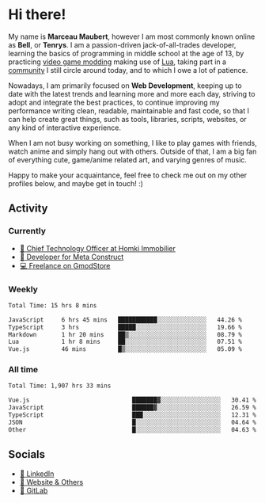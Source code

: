 # Hi there!

My name is **Marceau Maubert**, however I am most commonly known online as **Bell**, or **Tenrys**. I am a passion-driven jack-of-all-trades developer, learning the basics of programming in middle school at the age of 13, by practicing [video game modding](https://garrysmod.com) making use of [Lua](https://lua.org), taking part in a [community](https://metastruct.net) I still circle around today, and to which I owe a lot of patience.

Nowadays, I am primarily focused on **Web Development**, keeping up to date with the latest trends and learning more and more each day, striving to adopt  and integrate the best practices, to continue improving my performance writing clean, readable, maintainable and fast code, so that I can help create great things, such as tools, libraries, scripts, websites, or any kind of interactive experience.

When I am not busy working on something, I like to play games with friends, watch anime and simply hang out with others. Outside of that, I am a big fan of everything cute, game/anime related art, and varying genres of music.

Happy to make your acquaintance, feel free to check me out on my other profiles below, and maybe get in touch! :)

## Activity

### Currently

- [🏢 Chief Technology Officer at Homki Immobilier](https://homki-immobilier.com)
- [🎈 Developer for Meta Construct](https://metastruct.net)
- [💻 Freelance on GmodStore](https://www.gmodstore.com/users/Tenrys)

### Weekly
<!--START_SECTION:wakaWeekly-->

```txt
Total Time: 15 hrs 8 mins

JavaScript     6 hrs 45 mins   ███████████░░░░░░░░░░░░░░   44.26 %
TypeScript     3 hrs           █████░░░░░░░░░░░░░░░░░░░░   19.66 %
Markdown       1 hr 20 mins    ██▒░░░░░░░░░░░░░░░░░░░░░░   08.79 %
Lua            1 hr 8 mins     ██░░░░░░░░░░░░░░░░░░░░░░░   07.51 %
Vue.js         46 mins         █▒░░░░░░░░░░░░░░░░░░░░░░░   05.09 %
```

<!--END_SECTION:wakaWeekly-->

### All time
<!--START_SECTION:wakaTotal-->

```txt
Total Time: 1,907 hrs 33 mins

Vue.js                             ███████▓░░░░░░░░░░░░░░░░░   30.41 %
JavaScript                         ██████▓░░░░░░░░░░░░░░░░░░   26.59 %
TypeScript                         ███░░░░░░░░░░░░░░░░░░░░░░   12.31 %
JSON                               █░░░░░░░░░░░░░░░░░░░░░░░░   04.64 %
Other                              █░░░░░░░░░░░░░░░░░░░░░░░░   04.63 %
```

<!--END_SECTION:wakaTotal-->

## Socials

- [👔 LinkedIn](https://www.linkedin.com/in/marceau-maubert)
- [🔗 Website & Others](https://bell.moe)
- [🦊 GitLab](https://gitlab.com/Tenrys)
